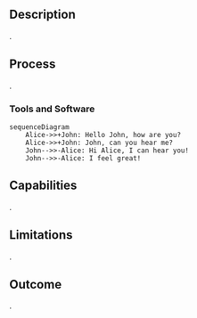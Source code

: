 ## Description
.
## Process
.
### Tools and Software

```mermaid
sequenceDiagram
    Alice->>+John: Hello John, how are you?
    Alice->>+John: John, can you hear me?
    John-->>-Alice: Hi Alice, I can hear you!
    John-->>-Alice: I feel great!
```
## Capabilities
.
## Limitations
.
## Outcome
.
